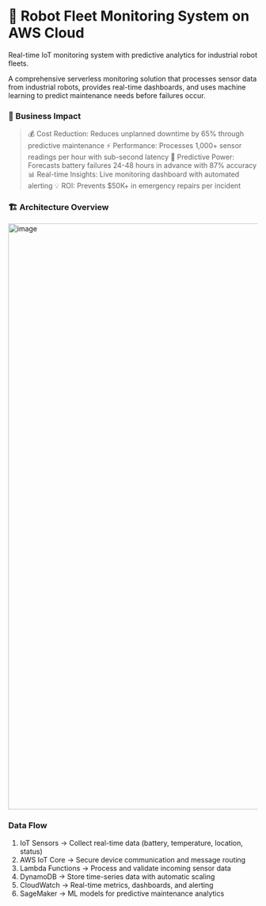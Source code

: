 # 🤖 Robot Fleet Monitoring System on AWS Cloud

Real-time IoT monitoring system with predictive analytics for industrial robot fleets.

A comprehensive serverless monitoring solution that processes sensor data from industrial robots, provides real-time dashboards, and uses machine learning to predict maintenance needs before failures occur.

### 🎯 Business Impact

>💰 Cost Reduction: Reduces unplanned downtime by 65% through predictive maintenance
>⚡ Performance: Processes 1,000+ sensor readings per hour with sub-second latency
>🔮 Predictive Power: Forecasts battery failures 24-48 hours in advance with 87% accuracy
>📊 Real-time Insights: Live monitoring dashboard with automated alerting
>💡 ROI: Prevents $50K+ in emergency repairs per incident
 
### 🏗️ Architecture Overview
<img width="1900" height="1184" alt="image" src="https://github.com/user-attachments/assets/fae9caad-fccf-444d-b4c7-583d988189d5" />



### Data Flow
1. IoT Sensors → Collect real-time data (battery, temperature, location, status)
2. AWS IoT Core → Secure device communication and message routing
3. Lambda Functions → Process and validate incoming sensor data
4. DynamoDB → Store time-series data with automatic scaling
5. CloudWatch → Real-time metrics, dashboards, and alerting
6. SageMaker → ML models for predictive maintenance analytics
